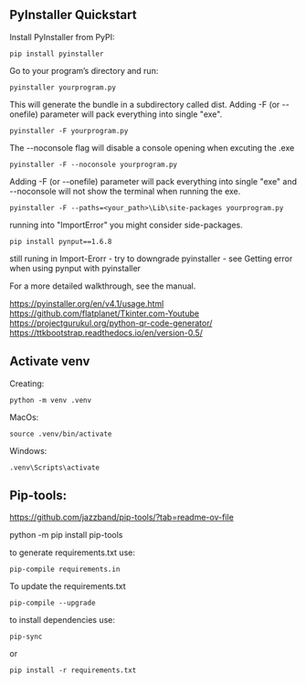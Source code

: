 ## PyInstaller Quickstart

Install PyInstaller from PyPI:

```shell
pip install pyinstaller
```

Go to your program’s directory and run:

```shell
pyinstaller yourprogram.py
```

This will generate the bundle in a subdirectory called dist.
Adding -F (or --onefile) parameter will pack everything into single "exe".

```shell
pyinstaller -F yourprogram.py
```

The --noconsole flag will disable a console opening when excuting the .exe

```shell
pyinstaller -F --noconsole yourprogram.py
```

Adding -F (or --onefile) parameter will pack everything into single "exe" and --noconsole will not show the terminal when running the exe.

```shell
pyinstaller -F --paths=<your_path>\Lib\site-packages yourprogram.py
```

running into "ImportError" you might consider side-packages.

```shell
pip install pynput==1.6.8
```

still runing in Import-Erorr - try to downgrade pyinstaller - see Getting error when using pynput with pyinstaller

For a more detailed walkthrough, see the manual.

https://pyinstaller.org/en/v4.1/usage.html
https://github.com/flatplanet/Tkinter.com-Youtube
https://projectgurukul.org/python-qr-code-generator/
https://ttkbootstrap.readthedocs.io/en/version-0.5/

## Activate venv

Creating:

```
python -m venv .venv
```

MacOs:

```
source .venv/bin/activate
```

Windows:

```
.venv\Scripts\activate
```

## Pip-tools:

https://github.com/jazzband/pip-tools/?tab=readme-ov-file

python -m pip install pip-tools

to generate requirements.txt use:

```shell
pip-compile requirements.in
```

To update the requirements.txt

```shell
pip-compile --upgrade
```

to install dependencies use:

```shell
pip-sync
```

or

```shell
pip install -r requirements.txt
```

